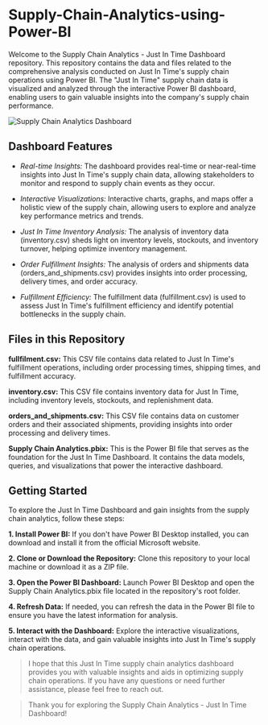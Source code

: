 # Supply-Chain-Analytics-using-Power-BI

Welcome to the Supply Chain Analytics - Just In Time Dashboard repository. This repository contains the data and files related to the comprehensive analysis conducted on Just In Time's supply chain operations using Power BI. The "Just In Time" supply chain data is visualized and analyzed through the interactive Power BI dashboard, enabling users to gain valuable insights into the company's supply chain performance.

![Supply Chain Analytics Dashboard](https://github.com/thegreatfaizan/Supply-Chain-Analytics-using-Power-BI/assets/56816343/558703dc-317b-4e91-bf18-616e566f68fc)

## Dashboard Features
- *Real-time Insights:* The dashboard provides real-time or near-real-time insights into Just In Time's supply chain data, allowing stakeholders to monitor and respond to supply chain events as they occur.

- *Interactive Visualizations:* Interactive charts, graphs, and maps offer a holistic view of the supply chain, allowing users to explore and analyze key performance metrics and trends.

- *Just In Time Inventory Analysis:* The analysis of inventory data (inventory.csv) sheds light on inventory levels, stockouts, and inventory turnover, helping optimize inventory management.

- *Order Fulfillment Insights:* The analysis of orders and shipments data (orders_and_shipments.csv) provides insights into order processing, delivery times, and order accuracy.

- *Fulfillment Efficiency:* The fulfillment data (fulfillment.csv) is used to assess Just In Time's fulfillment efficiency and identify potential bottlenecks in the supply chain.

## Files in this Repository
**fullfilment.csv:** This CSV file contains data related to Just In Time's fulfillment operations, including order processing times, shipping times, and fulfillment accuracy.

**inventory.csv:** This CSV file contains inventory data for Just In Time, including inventory levels, stockouts, and replenishment data.

**orders_and_shipments.csv:** This CSV file contains data on customer orders and their associated shipments, providing insights into order processing and delivery times.

**Supply Chain Analytics.pbix:** This is the Power BI file that serves as the foundation for the Just In Time Dashboard. It contains the data models, queries, and visualizations that power the interactive dashboard.

## Getting Started
To explore the Just In Time Dashboard and gain insights from the supply chain analytics, follow these steps:

**1. Install Power BI:** If you don't have Power BI Desktop installed, you can download and install it from the official Microsoft website.

**2. Clone or Download the Repository:** Clone this repository to your local machine or download it as a ZIP file.

**3. Open the Power BI Dashboard:** Launch Power BI Desktop and open the Supply Chain Analytics.pbix file located in the repository's root folder.

**4. Refresh Data:** If needed, you can refresh the data in the Power BI file to ensure you have the latest information for analysis.

**5. Interact with the Dashboard:** Explore the interactive visualizations, interact with the data, and gain valuable insights into Just In Time's supply chain operations.



>I hope that this Just In Time supply chain analytics dashboard provides you with valuable insights and aids in optimizing supply chain operations. If you have any questions or need further assistance, please feel free to reach out.

>Thank you for exploring the Supply Chain Analytics - Just In Time Dashboard!
